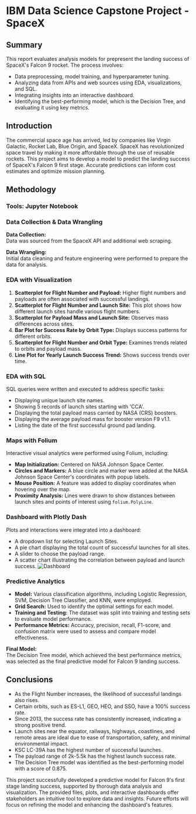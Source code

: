 # IBM Data Science Capstone Project - SpaceX

## Summary
This report evaluates analysis models for prepresent the landing success of SpaceX's Falcon 9 rocket. The process involves:
- Data preprocessing, model training, and hyperparameter tuning.
- Analyzing data from APIs and web sources using EDA, visualizations, and SQL.
- Integrating insights into an interactive dashboard.
- Identifying the best-performing model, which is the Decision Tree, and evaluating it using key metrics.

## Introduction
The commercial space age has arrived, led by companies like Virgin Galactic, Rocket Lab, Blue Origin, and SpaceX. SpaceX has revolutionized space travel by making it more affordable through the use of reusable rockets. This project aims to develop a model to predict the landing success of SpaceX's Falcon 9 first stage. Accurate predictions can inform cost estimates and optimize mission planning.

## Methodology

### Tools: Jupyter Notebook 

### Data Collection & Data Wrangling
**Data Collection:**  
Data was sourced from the SpaceX API and additional web scraping.

**Data Wrangling:**  
Initial data cleaning and feature engineering were performed to prepare the data for analysis.

### EDA with Visualization
1. **Scatterplot for Flight Number and Payload:** Higher flight numbers and payloads are often associated with successful landings.
2. **Scatterplot for Flight Number and Launch Site:** This plot shows how different launch sites handle various flight numbers.
3. **Scatterplot for Payload Mass and Launch Site:** Observes mass differences across sites.
4. **Bar Plot for Success Rate by Orbit Type:** Displays success patterns for different orbits.
5. **Scatterplot for Flight Number and Orbit Type:** Examines trends related to orbits and payload mass.
6. **Line Plot for Yearly Launch Success Trend:** Shows success trends over time.

### EDA with SQL
SQL queries were written and executed to address specific tasks:
- Displaying unique launch site names.
- Showing 5 records of launch sites starting with 'CCA'.
- Displaying the total payload mass carried by NASA (CRS) boosters.
- Displaying the average payload mass for booster version F9 v1.1.
- Listing the date of the first successful ground pad landing.

### Maps with Folium
Interactive visual analytics were performed using Folium, including:
- **Map Initialization:** Centered on NASA Johnson Space Center.
- **Circles and Markers:** A blue circle and marker were added at the NASA Johnson Space Center's coordinates with popup labels.
- **Mouse Position:** A feature was added to display coordinates when hovering over the map.
- **Proximity Analysis:** Lines were drawn to show distances between launch sites and points of interest using `folium.PolyLine`.

### Dashboard with Plotly Dash
Plots and interactions were integrated into a dashboard:
- A dropdown list for selecting Launch Sites.
- A pie chart displaying the total count of successful launches for all sites.
- A slider to choose the payload range.
- A scatter chart illustrating the correlation between payload and launch success.
![Dashboard](https://github.com/ViaThanh/Project_IBM_SpaceX_DS/blob/a88234dc40c156f3962a86c8a963a2b8413fb3b2/Dash_Dashboard.png)

### Predictive Analytics
- **Model:** Various classification algorithms, including Logistic Regression, SVM, Decision Tree Classifier, and KNN, were employed.
- **Grid Search:** Used to identify the optimal settings for each model.
- **Training and Testing:** The dataset was split into training and testing sets to evaluate model performance.
- **Performance Metrics:** Accuracy, precision, recall, F1-score, and confusion matrix were used to assess and compare model effectiveness.

**Final Model:**  
The Decision Tree model, which achieved the best performance metrics, was selected as the final predictive model for Falcon 9 landing success.

## Conclusions
- As the Flight Number increases, the likelihood of successful landings also rises.
- Certain orbits, such as ES-L1, GEO, HEO, and SSO, have a 100% success rate.
- Since 2013, the success rate has consistently increased, indicating a strong positive trend.
- Launch sites near the equator, railways, highways, coastlines, and remote areas are ideal due to ease of transportation, safety, and minimal environmental impact.
- KSC LC-39A has the highest number of successful launches.
- The payload range of 2k-5.5k has the highest launch success rate.
- The Decision Tree model was identified as the best-performing model with a score of 0.875.

This project successfully developed a predictive model for Falcon 9's first stage landing success, supported by thorough data analysis and visualization. The provided files, plots, and interactive dashboards offer stakeholders an intuitive tool to explore data and insights. Future efforts will focus on refining the model and enhancing the dashboard's features.
